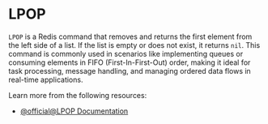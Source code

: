 # LPOP

`LPOP` is a Redis command that removes and returns the first element from the left side of a list. If the list is empty or does not exist, it returns `nil`. This command is commonly used in scenarios like implementing queues or consuming elements in FIFO (First-In-First-Out) order, making it ideal for task processing, message handling, and managing ordered data flows in real-time applications.

Learn more from the following resources:

- [@official@LPOP Documentation](https://redis.io/docs/latest/commands/lpop/)
